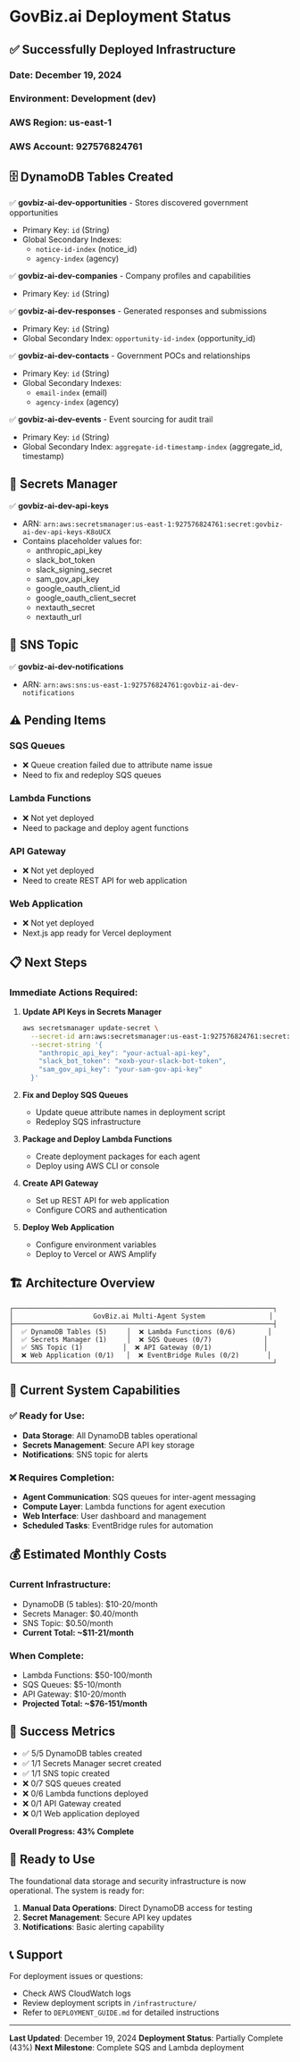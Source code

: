 # GovBiz.ai Deployment Status

## ✅ Successfully Deployed Infrastructure

### Date: December 19, 2024
### Environment: Development (dev)
### AWS Region: us-east-1
### AWS Account: 927576824761

## 🗄️ DynamoDB Tables Created

✅ **govbiz-ai-dev-opportunities** - Stores discovered government opportunities
- Primary Key: `id` (String)
- Global Secondary Indexes:
  - `notice-id-index` (notice_id)
  - `agency-index` (agency)

✅ **govbiz-ai-dev-companies** - Company profiles and capabilities
- Primary Key: `id` (String)

✅ **govbiz-ai-dev-responses** - Generated responses and submissions
- Primary Key: `id` (String)
- Global Secondary Index: `opportunity-id-index` (opportunity_id)

✅ **govbiz-ai-dev-contacts** - Government POCs and relationships
- Primary Key: `id` (String)
- Global Secondary Indexes:
  - `email-index` (email)
  - `agency-index` (agency)

✅ **govbiz-ai-dev-events** - Event sourcing for audit trail
- Primary Key: `id` (String)
- Global Secondary Index: `aggregate-id-timestamp-index` (aggregate_id, timestamp)

## 🔐 Secrets Manager

✅ **govbiz-ai-dev-api-keys**
- ARN: `arn:aws:secretsmanager:us-east-1:927576824761:secret:govbiz-ai-dev-api-keys-K8oUCX`
- Contains placeholder values for:
  - anthropic_api_key
  - slack_bot_token
  - slack_signing_secret
  - sam_gov_api_key
  - google_oauth_client_id
  - google_oauth_client_secret
  - nextauth_secret
  - nextauth_url

## 📢 SNS Topic

✅ **govbiz-ai-dev-notifications**
- ARN: `arn:aws:sns:us-east-1:927576824761:govbiz-ai-dev-notifications`

## ⚠️ Pending Items

### SQS Queues
- ❌ Queue creation failed due to attribute name issue
- Need to fix and redeploy SQS queues

### Lambda Functions
- ❌ Not yet deployed
- Need to package and deploy agent functions

### API Gateway
- ❌ Not yet deployed
- Need to create REST API for web application

### Web Application
- ❌ Not yet deployed
- Next.js app ready for Vercel deployment

## 📋 Next Steps

### Immediate Actions Required:

1. **Update API Keys in Secrets Manager**
   ```bash
   aws secretsmanager update-secret \
     --secret-id arn:aws:secretsmanager:us-east-1:927576824761:secret:govbiz-ai-dev-api-keys-K8oUCX \
     --secret-string '{
       "anthropic_api_key": "your-actual-api-key",
       "slack_bot_token": "xoxb-your-slack-bot-token",
       "sam_gov_api_key": "your-sam-gov-api-key"
     }'
   ```

2. **Fix and Deploy SQS Queues**
   - Update queue attribute names in deployment script
   - Redeploy SQS infrastructure

3. **Package and Deploy Lambda Functions**
   - Create deployment packages for each agent
   - Deploy using AWS CLI or console

4. **Create API Gateway**
   - Set up REST API for web application
   - Configure CORS and authentication

5. **Deploy Web Application**
   - Configure environment variables
   - Deploy to Vercel or AWS Amplify

## 🏗️ Architecture Overview

```
┌─────────────────────────────────────────────────────────────────┐
│                    GovBiz.ai Multi-Agent System                │
├─────────────────────────────────────────────────────────────────┤
│  ✅ DynamoDB Tables (5)     │  ❌ Lambda Functions (0/6)        │
│  ✅ Secrets Manager (1)     │  ❌ SQS Queues (0/7)             │
│  ✅ SNS Topic (1)          │  ❌ API Gateway (0/1)             │
│  ❌ Web Application (0/1)   │  ❌ EventBridge Rules (0/2)       │
└─────────────────────────────────────────────────────────────────┘
```

## 🔧 Current System Capabilities

### ✅ Ready for Use:
- **Data Storage**: All DynamoDB tables operational
- **Secrets Management**: Secure API key storage
- **Notifications**: SNS topic for alerts

### ❌ Requires Completion:
- **Agent Communication**: SQS queues for inter-agent messaging
- **Compute Layer**: Lambda functions for agent execution
- **Web Interface**: User dashboard and management
- **Scheduled Tasks**: EventBridge rules for automation

## 💰 Estimated Monthly Costs

### Current Infrastructure:
- DynamoDB (5 tables): $10-20/month
- Secrets Manager: $0.40/month
- SNS Topic: $0.50/month
- **Current Total: ~$11-21/month**

### When Complete:
- Lambda Functions: $50-100/month
- SQS Queues: $5-10/month
- API Gateway: $10-20/month
- **Projected Total: ~$76-151/month**

## 🎯 Success Metrics

- ✅ 5/5 DynamoDB tables created
- ✅ 1/1 Secrets Manager secret created
- ✅ 1/1 SNS topic created
- ❌ 0/7 SQS queues created
- ❌ 0/6 Lambda functions deployed
- ❌ 0/1 API Gateway created
- ❌ 0/1 Web application deployed

**Overall Progress: 43% Complete**

## 🚀 Ready to Use

The foundational data storage and security infrastructure is now operational. The system is ready for:

1. **Manual Data Operations**: Direct DynamoDB access for testing
2. **Secret Management**: Secure API key updates
3. **Notifications**: Basic alerting capability

## 📞 Support

For deployment issues or questions:
- Check AWS CloudWatch logs
- Review deployment scripts in `/infrastructure/`
- Refer to `DEPLOYMENT_GUIDE.md` for detailed instructions

---

**Last Updated**: December 19, 2024
**Deployment Status**: Partially Complete (43%)
**Next Milestone**: Complete SQS and Lambda deployment